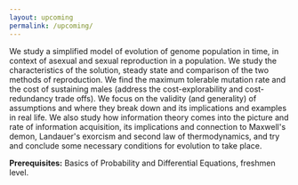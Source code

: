 ```yaml
---
layout: upcoming
permalink: /upcoming/
---
```


We study a simplified model of evolution of genome population in time, in context of asexual and sexual reproduction in a population. We study the characteristics of the solution, steady state and comparison of the two methods of reproduction. We find the maximum tolerable mutation rate and the cost of sustaining males (address the cost-explorability and cost-redundancy trade offs). We focus on the validity (and generality) of assumptions and where they break down and its implications and examples in real life. We also study how information theory comes into the picture and rate of information acquisition, its implications and connection to Maxwell's demon, Landauer's exorcism and second law of thermodynamics, and try and conclude some necessary conditions for evolution to take place.

**Prerequisites:** Basics of Probability and Differential Equations, freshmen level.
